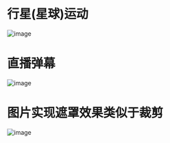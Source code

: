 # 行星(星球)运动
![image](https://github.com/ChangeStrong/iOSAnimation/blob/master/star2.gif)

# 直播弹幕
![image](https://github.com/ChangeStrong/iOSAnimation/blob/master/barrage.gif)
# 图片实现遮罩效果类似于裁剪
![image](https://github.com/ChangeStrong/iOSAnimation/blob/master/maskAnimation.gif)
